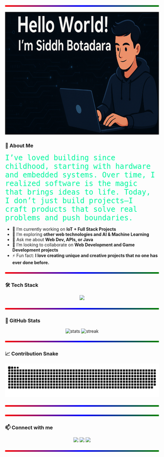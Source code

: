 <p align="center">
  <img src="divider_line.svg" width="100%" height="5">
</p>

<p align="center">
  <img src="Intro.png" height="400">
</p>

### 🌟 About Me  

<p align="left">
<span style="font-family: 'Fira Code', monospace; color:#00F79D; font-size:24px;">
    I’ve loved building since childhood, starting with hardware and embedded systems. Over time, I realized software is the magic that brings ideas to life. Today, I don’t just build projects—I craft products that solve real problems and push boundaries.
</span>
</p>

- 🔭 I’m currently working on **IoT + Full Stack Projects**  
- 🌱 I’m exploring **other web technologies and AI & Machine Learning**
- 💬 Ask me about **Web Dev, APIs, or Java**  
- 👯 I’m looking to collaborate on **Web Development and Game Development projects**  
- ⚡ Fun fact: **I love creating unique and creative projects that no one has ever done before.**

<p align="center">
  <img src="divider_line.svg" width="100%" height="5">
</p>

### 🛠️ Tech Stack  

<p align="center">
  <img src="https://skillicons.dev/icons?i=java,spring,html,css,js,react,python,mysql,git,github,docker" />
</p>

<p align="center">
  <img src="divider_line.svg" width="100%" height="5">
</p>

### 🚀 GitHub Stats  

<p align="center">
  <img src="https://github-readme-stats.vercel.app/api?username=siddhbotadara&show_icons=true&theme=radical" alt="stats" />
  <img src="https://github-readme-streak-stats.herokuapp.com/?user=siddhbotadara&theme=radical" alt="streak" />
</p>

<p align="center">
  <img src="divider_line.svg" width="100%" height="5">
</p>

### 📈 Contribution Snake  

<p align="center">
  <img src="https://github.com/Platane/snk/raw/output/github-contribution-grid-snake.svg" alt="snake animation"/>
</p>

<p align="center">
  <img src="divider_line.svg" width="100%" height="5">
</p>


<p align="center">
  <img src="divider_line.svg" width="100%" height="5">
</p>

### 📫 Connect with me  

<p align="center">
  <a href="https://linkedin.com/in/yourprofile"><img src="https://img.shields.io/badge/LinkedIn-0077B5?logo=linkedin&logoColor=white" /></a>
  <a href="mailto:your@email.com"><img src="https://img.shields.io/badge/Email-D14836?logo=gmail&logoColor=white" /></a>
  <a href="https://twitter.com/yourprofile"><img src="https://img.shields.io/badge/Twitter-1DA1F2?logo=twitter&logoColor=white" /></a>
</p>

<p align="center">
  <img src="divider_line.svg" width="100%" height="5">
</p>




<!--
**siddhbotadara/siddhbotadara** is a ✨ _special_ ✨ repository because its `README.md` (this file) appears on your GitHub profile.

Here are some ideas to get you started:

- 🔭 I’m currently working on ...
- 🌱 I’m currently learning ...
- 👯 I’m looking to collaborate on ...
- 🤔 I’m looking for help with ...
- 💬 Ask me about ...
- 📫 How to reach me: ...
- 😄 Pronouns: ...
- ⚡ Fun fact: ...
-->
